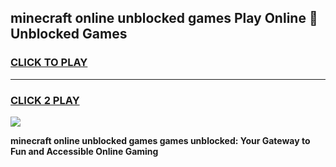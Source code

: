 
## minecraft online unblocked games Play Online 👋 Unblocked Games
<h3>
<a href="https://premium.freeplayer.one?title=minecraft_online_unblocked_games&ref=19F">CLICK TO PLAY</a></h3>
<hr>

<h3>
<a href="https://premium.freeplayer.one?title=minecraft_online_unblocked_games&ref=19F">CLICK 2 PLAY</a>
  
</h3>

<a href="https://premium.freeplayer.one?title=minecraft_online_unblocked_games&ref=19F"><img src="https://clearcache.store/games.png"></a>


**minecraft online unblocked games games unblocked: Your Gateway to Fun and Accessible Online Gaming**
